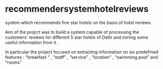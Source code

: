 recommendersystemhotelreviews
======================

system which recommends five star hotels on the basis of hotel reviews

Aim of the projrct was to build a system capable of processing the customers’ reviews for different 5 star hotels of Delhi and mining some useful information from it .

In particular the project focused on extracting information on six predefined features :
“breakfast “ , “staff” , “service” , “location” , “swimming pool” and “rooms”
